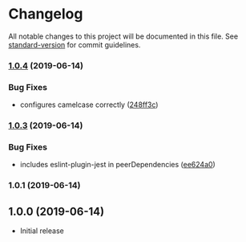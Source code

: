# Changelog

All notable changes to this project will be documented in this file. See [standard-version](https://github.com/conventional-changelog/standard-version) for commit guidelines.

### [1.0.4](https://gitlab.com/spartanbio-ux/eslint-config/compare/v1.0.3...v1.0.4) (2019-06-14)


### Bug Fixes

* configures camelcase correctly ([248ff3c](https://gitlab.com/spartanbio-ux/eslint-config/commit/248ff3c))



### [1.0.3](https://gitlab.com/spartanbio-ux/eslint-config/compare/v1.0.2...v1.0.3) (2019-06-14)


### Bug Fixes

* includes eslint-plugin-jest in peerDependencies ([ee624a0](https://gitlab.com/spartanbio-ux/eslint-config/commit/ee624a0))



### 1.0.1 (2019-06-14)



## 1.0.0 (2019-06-14)
- Initial release